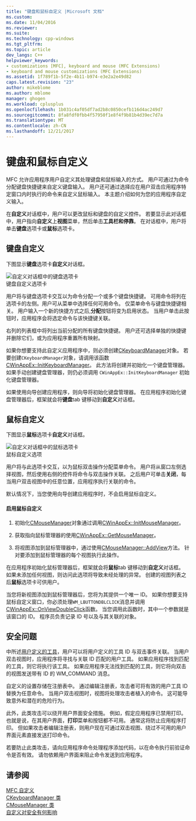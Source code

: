 ```yaml
---
title: "键盘和鼠标自定义 |Microsoft 文档"
ms.custom: 
ms.date: 11/04/2016
ms.reviewer: 
ms.suite: 
ms.technology: cpp-windows
ms.tgt_pltfrm: 
ms.topic: article
dev_langs: C++
helpviewer_keywords:
- customizations [MFC], keyboard and mouse (MFC Extensions)
- keyboard and mouse customizations (MFC Extensions)
ms.assetid: 1f789f1b-5f2e-4b11-b974-e3e2a2e49d82
caps.latest.revision: "23"
author: mikeblome
ms.author: mblome
manager: ghogen
ms.workload: cplusplus
ms.openlocfilehash: 1b031c4af05df7ad2b8c0850cefb116d4ac249d7
ms.sourcegitcommit: 8fa8fdf0fbb4f57950f1e8f4f9b81b4d39ec7d7a
ms.translationtype: MT
ms.contentlocale: zh-CN
ms.lasthandoff: 12/21/2017
---
```

# <a name="keyboard-and-mouse-customization"></a>键盘和鼠标自定义
MFC 允许应用程序用户自定义其处理键盘和鼠标输入的方式。 用户可通过为命令分配键盘快捷键来自定义键盘输入。 用户还可通过选择应在用户双击应用程序特定窗口内时执行的命令来自定义鼠标输入。 本主题介绍如何为您的应用程序自定义输入。  
  
 在**自定义**对话框中，用户可以更改鼠标和键盘的自定义控件。 若要显示此对话框中，用户指向**自定义**上**视图**菜单，然后单击**工具栏和停靠**。 在对话框中，用户将单击**键盘**选项卡或**鼠标**选项卡。  
  
## <a name="keyboard-customization"></a>键盘自定义  
 下图显示**键盘**选项卡**自定义**对话框。  
  
 ![自定义对话框中的键盘选项卡](../mfc/media/mfcnextkeyboardtab.png "mfcnextkeyboardtab")  
键盘自定义选项卡  
  
 用户将与键盘选项卡交互以为命令分配一个或多个键盘快捷键。 可用命令将列在选项卡的左侧。用户可从菜单中选择任何可用命令。 仅菜单命令与键盘快捷键相关。 用户输入一个新的快捷方式之后,**分配**按钮将变为启用状态。 当用户单击此按钮时，应用程序会将选定命令与该快捷键关联。  
  
 右列的列表框中将列出当前分配的所有键盘快捷键。 用户还可选择单独的快捷键并删除它们，或为应用程序重置所有映射。  
  
 如果你想要支持此自定义应用程序中，则必须创建[CKeyboardManager](../mfc/reference/ckeyboardmanager-class.md)对象。 若要创建`CKeyboardManager`对象，请调用该函数[CWinAppEx::InitKeyboardManager](../mfc/reference/cwinappex-class.md#initkeyboardmanager)。 此方法将创建并初始化一个键盘管理器。 如果手动创建键盘管理器，则仍必须调用 `CWinAppEx::InitKeyboardManager` 初始化键盘管理器。  
  
 如果使用向导创建应用程序，则向导将初始化键盘管理器。 在应用程序初始化键盘管理器后，框架就会将**键盘**tab 键移动到**自定义**对话框。  
  
## <a name="mouse-customization"></a>鼠标自定义  
 下图显示**鼠标**选项卡**自定义**对话框。  
  
 ![自定义对话框中的鼠标选项卡](../mfc/media/mfcnextmousetab.png "mfcnextmousetab")  
鼠标自定义选项  
  
 用户将与此选项卡交互，以为鼠标双击操作分配菜单命令。 用户将从窗口左侧选择视图，然后使用右侧的控件将命令与双击操作关联。 之后用户可单击**关闭**，每当用户双击视图中的任意位置，应用程序执行关联的命令。  
  
 默认情况下，当您使用向导创建应用程序时，不会启用鼠标自定义。  
  
#### <a name="to-enable-mouse-customization"></a>启用鼠标自定义  
  
1.  初始化[CMouseManager](../mfc/reference/cmousemanager-class.md)对象通过调用[CWinAppEx::InitMouseManager](../mfc/reference/cwinappex-class.md#initmousemanager)。  
  
2.  获取指向鼠标管理器的使用[CWinAppEx::GetMouseManager](../mfc/reference/cwinappex-class.md#getmousemanager)。  
  
3.  将视图添加到鼠标管理器中，通过使用[CMouseManager::AddView](../mfc/reference/cmousemanager-class.md#addview)方法。 针对要添加到鼠标管理器的每个视图执行此操作。  
  
 在应用程序初始化鼠标管理器后，框架就会将**鼠标**tab 键移动到**自定义**对话框。 如果未添加任何视图，则访问此选项将导致未经处理的异常。 创建的视图列表之后**鼠标**选项卡可供用户。  
  
 当您将新视图添加到鼠标管理器后，您将为其提供一个唯一 ID。 如果你想要支持鼠标自定义窗口，你必须处理`WM_LBUTTONDBLCLICK`消息并调用[CWinAppEx::OnViewDoubleClick](../mfc/reference/cwinappex-class.md#onviewdoubleclick)函数。 当您调用此函数时，其中一个参数就是该窗口的 ID。 程序员负责记录 ID 号以及与其关联的对象。  
  
## <a name="security-concerns"></a>安全问题  
 中所述[用户定义的工具](../mfc/user-defined-tools.md)，用户可以将用户定义的工具 ID 与双击事件关联。 当用户双击视图时，应用程序将寻找与关联 ID 匹配的用户工具。 如果应用程序找到匹配的工具，则它将执行该工具。 如果应用程序无法找到匹配的工具，则它将向双击的视图发送带有 ID 的 WM_COMMAND 消息。  
  
 自定义的设置存储在注册表中。 通过编辑注册表，攻击者可将有效的用户工具 ID 替换为任意命令。 当用户双击视图时，视图将处理攻击者植入的命令。 这可能导致意外和潜在的危险行为。  
  
 此外，此类攻击可以绕开用户界面安全措施。 例如，假定应用程序已禁用打印。 也就是说，在其用户界面，**打印**菜单和按钮都不可用。 通常这将防止应用程序打印。 但如果攻击者编辑注册表，则用户现在可通过双击视图、绕过不可用的用户界面元素直接发送打印命令。  
  
 若要防止此类攻击，请向应用程序命令处理程序添加代码，以在命令执行前验证命令是否有效。 请勿依赖用户界面来阻止命令发送到应用程序。  
  
## <a name="see-also"></a>请参阅  
 [MFC 自定义](../mfc/customization-for-mfc.md)   
 [CKeyboardManager 类](../mfc/reference/ckeyboardmanager-class.md)   
 [CMouseManager 类](../mfc/reference/cmousemanager-class.md)   
 [自定义对安全有何影响](../mfc/security-implications-of-customization.md)

